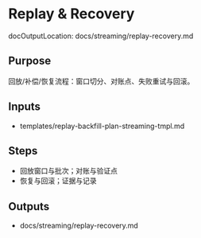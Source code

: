 # Replay & Recovery

docOutputLocation: docs/streaming/replay-recovery.md

## Purpose

回放/补偿/恢复流程：窗口切分、对账点、失败重试与回滚。

## Inputs

- templates/replay-backfill-plan-streaming-tmpl.md

## Steps

- 回放窗口与批次；对账与验证点
- 恢复与回滚；证据与记录

## Outputs

- docs/streaming/replay-recovery.md
